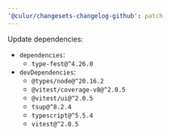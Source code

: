 ```yaml
---
'@culur/changesets-changelog-github': patch
---
```


Update dependencies:

- `dependencies`:
  - `type-fest@^4.26.0`
- `devDependencies`:
  - `@types/node@^20.16.2`
  - `@vitest/coverage-v8@^2.0.5`
  - `@vitest/ui@^2.0.5`
  - `tsup@^8.2.4`
  - `typescript@^5.5.4`
  - `vitest@^2.0.5`
